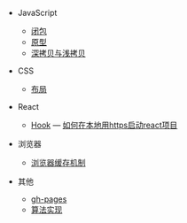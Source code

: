 - JavaScript
  - [闭包](closure.md)
  - [原型](prototype.md)
  - [深拷贝与浅拷贝](_copy.md)

- CSS
  - [布局](layout.md)
- React
  - [Hook](_hook.md)
  — [如何在本地用https启动react项目](_mkcert.md)
- 浏览器
  - [浏览器缓存机制](_browser_caching.md)
- 其他
  - [gh-pages](_gh-pages.md)
  - [算法实现](_algorithm.md)